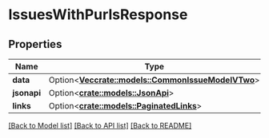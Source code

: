 # IssuesWithPurlsResponse

## Properties

Name | Type | Description | Notes
------------ | ------------- | ------------- | -------------
**data** | Option<[**Vec<crate::models::CommonIssueModelVTwo>**](CommonIssueModelVTwo.md)> |  | [optional]
**jsonapi** | Option<[**crate::models::JsonApi**](JsonApi.md)> |  | [optional]
**links** | Option<[**crate::models::PaginatedLinks**](PaginatedLinks.md)> |  | [optional]

[[Back to Model list]](../README.md#documentation-for-models) [[Back to API list]](../README.md#documentation-for-api-endpoints) [[Back to README]](../README.md)


